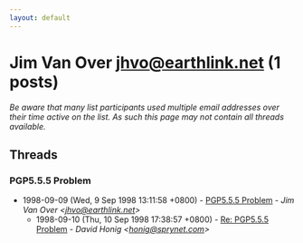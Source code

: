 ```yaml
---
layout: default
---
```


# Jim Van Over <jhvo@earthlink.net> (1 posts)

_Be aware that many list participants used multiple email addresses over their time active on the list. As such this page may not contain all threads available._

## Threads

### PGP5.5.5 Problem
+ 1998-09-09 (Wed, 9 Sep 1998 13:11:58 +0800) - [PGP5.5.5 Problem](/archive/1998/09/5be54f931cd602bb2609bd23345df57ab4d0149bb8101b23fec2779feee21905) - _Jim Van Over \<jhvo@earthlink.net\>_
  + 1998-09-10 (Thu, 10 Sep 1998 17:38:57 +0800) - [Re: PGP5.5.5 Problem](/archive/1998/09/2e8ac79094626141736346c89fe0531436d9230b7579e572ef06b91ce65198e2) - _David Honig \<honig@sprynet.com\>_

